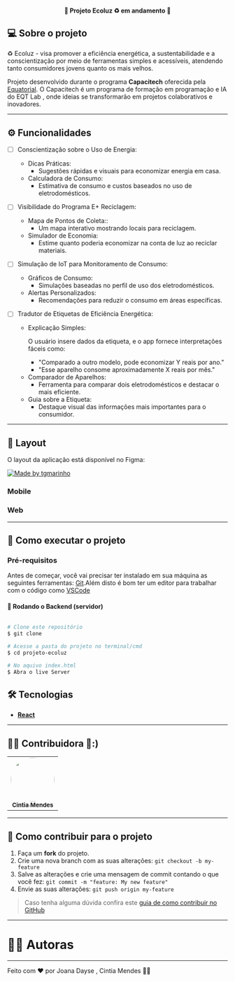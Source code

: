 

<h4 align="center"> 
	🚧  Projeto Ecoluz ♻️ em andamento  🚧
</h4>



## 💻 Sobre o projeto

♻️ Ecoluz - visa promover a eficiência energética, a sustentabilidade e a conscientização por meio de ferramentas simples e acessíveis, atendendo tanto consumidores jovens quanto os mais velhos.

Projeto desenvolvido durante o programa **Capacitech** oferecida pela [Equatorial](https://ma.equatorialenergia.com.br/?utm_source=site&utm_medium=landing_page&utm_campaign=novo_site).
O Capacitech é um programa de formação em programação e IA do EQT Lab , onde ideias se transformarão em projetos colaborativos e inovadores.

---

## ⚙️ Funcionalidades

- [ ] Conscientização sobre o Uso de Energia:
  -  Dicas Práticas:
     - Sugestões rápidas e visuais para economizar energia em casa.
  -  Calculadora de Consumo:
     - Estimativa de consumo e custos baseados no uso de eletrodomésticos.
   
- [ ] Visibilidade do Programa E+ Reciclagem:
  -  Mapa de Pontos de Coleta::
     - Um mapa interativo mostrando locais para reciclagem.
  -  Simulador de Economia:
     - Estime quanto poderia economizar na conta de luz ao reciclar materiais.
   
- [ ] Simulação de IoT para Monitoramento de Consumo:
  -  Gráficos de Consumo:
     - Simulações baseadas no perfil de uso dos eletrodomésticos.
  -  Alertas Personalizados:
     - Recomendações para reduzir o consumo em áreas específicas.

- [ ] Tradutor de Etiquetas de Eficiência Energética:
     - Explicação Simples:
      <p> O usuário insere dados da etiqueta, e o app fornece interpretações fáceis como:</p>
        -  "Comparado a outro modelo, pode economizar Y reais por ano."
        -  "Esse aparelho consome aproximadamente X reais por mês."
     - Comparador de Aparelhos:
        -  Ferramenta para comparar dois eletrodomésticos e destacar o mais eficiente.
     - Guia sobre a Etiqueta:
        -  Destaque visual das informações mais importantes para o consumidor.
     
       
 
   
---

## 🎨 Layout

O layout da aplicação está disponível no Figma:

<a href="https://www.figma.com/design/Kzl1dfsncWaXaWP8x2W4pT/ecoluz?node-id=0-1&p=f&t=SafztRxaGmaFDSJN-0">
  <img alt="Made by tgmarinho" src="https://img.shields.io/badge/Acessar%20Layout%20-Figma-%2304D361">
</a>


### Mobile



### Web



---

## 🚀 Como executar o projeto

### Pré-requisitos

Antes de começar, você vai precisar ter instalado em sua máquina as seguintes ferramentas:
[Git](https://git-scm.com).Além disto é bom ter um editor para trabalhar com o código como [VSCode](https://code.visualstudio.com/)

#### 🎲 Rodando o Backend (servidor)

```bash

# Clone este repositório
$ git clone 

# Acesse a pasta do projeto no terminal/cmd
$ cd projeto-ecoluz

# No aquivo index.html
$ Abra o live Server


```

## 🛠 Tecnologias

-   **[React](https://developer.mozilla.org/pt-BR/docs/Learn_web_development/Core/Frameworks_libraries/React_getting_started)**

---

## 👨‍💻 Contribuidora 💜:)

<table>
  <tr>
    <td align="center"><a href="https://github.com/Majucih"><img style="border-radius: 50%;" src="https://avatars.githubusercontent.com/u/175062264?v=4" width="100px;" alt=""/><br /><sub><b>Cintia Mendes</b></sub></a><br /></td>      
  </tr>
  
</table>

---

## 💪 Como contribuir para o projeto

1. Faça um **fork** do projeto.
2. Crie uma nova branch com as suas alterações: `git checkout -b my-feature`
3. Salve as alterações e crie uma mensagem de commit contando o que você fez: `git commit -m "feature: My new feature"`
4. Envie as suas alterações: `git push origin my-feature`
> Caso tenha alguma dúvida confira este [guia de como contribuir no GitHub](./CONTRIBUTING.md)

---

#  👨‍💻 Autoras

---

Feito com ❤️ por Joana Dayse , Cintia Mendes 👋🏽 



